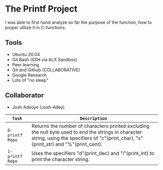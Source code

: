 # The Printf Project

I was able to first hand analyze so far the purpose of the function, how to proper utilize it in C-functions.

## Tools

* Ubuntu 20.04
* Git Bash (SSH via ALX Sandbox)
* Peer learning
* Git and Github (COLLABORATIVE)
* Google Research
* Lots of "no sleep"

## Collaborator

 * Josh Adeoye (Josh-Adey)

| `Task` | `Description` |
| ------ | ------------- |
| `0-printf Repo` | Returns the number of characters printed excluding the null byte used to end the strings in character string, using the specifiers of "c"(print_char), "s"(print_str) and "%"(print_cent). |
| `1-printf Repo` | Uses the specifiers "d"(print_dec) and "i"(print_int) to print the character string. |
